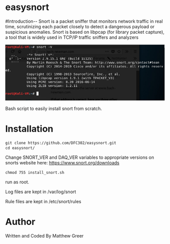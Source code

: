 # easysnort
#Introduction--
Snort is a packet sniffer that monitors network traffic in real time, scrutinizing each packet closely to detect a dangerous payload or suspicious anomalies. Snort is based on libpcap (for library packet capture), a tool that is widely used in TCP/IP traffic sniffers and analyzers

![Snort success](https://github.com/DFC302/easysnort/blob/master/images/snort.png)

Bash script to easily install snort from scratch.

# Installation
```
git clone https://github.com/DFC302/easysnort.git
cd easysnort/
```
Change SNORT_VER and DAQ_VER variables to appropriate versions on snorts website here: https://www.snort.org/downloads
```
chmod 755 install_snort.sh
```
run as root.

Log files are kept in /var/log/snort

Rule files are kept in /etc/snort/rules

# Author
Written and Coded By Matthew Greer

